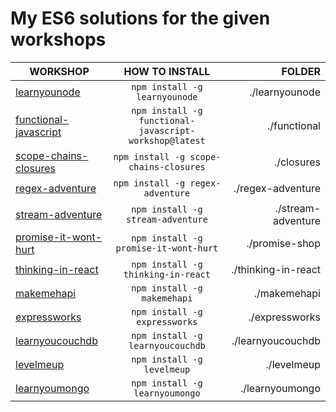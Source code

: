 # My ES6 solutions for the given workshops

| WORKSHOP         |  HOW TO INSTALL       | FOLDER                     |
| ------------- |:-------------:| --------------------------:|
|[learnyounode](https://github.com/workshopper/learnyounode/blob/master/README.md)|`npm install -g learnyounode` |./learnyounode |
|[functional-javascript](https://github.com/timoxley/functional-javascript-workshop/blob/master/Readme.md)|`npm install -g functional-javascript-workshop@latest` | ./functional|
|[scope-chains-closures](https://github.com/jesstelford/scope-chains-closures/blob/master/README.md)|`npm install -g scope-chains-closures` |./closures |
|[regex-adventure](https://github.com/substack/regex-adventure)|`npm install -g regex-adventure` |./regex-adventure|
|[stream-adventure](https://github.com/substack/stream-adventure)| `npm install -g stream-adventure`| ./stream-adventure|
| [promise-it-wont-hurt](https://github.com/stevekane/promise-it-wont-hurt)|`npm install -g promise-it-wont-hurt`|  ./promise-shop  |
| [thinking-in-react](https://github.com/asbjornenge/thinking-in-react)| `npm install -g thinking-in-react` | ./thinking-in-react |
| [makemehapi](https://github.com/hapijs/makemehapi)| `npm install -g makemehapi` | ./makemehapi |
| [expressworks](https://github.com/azat-co/expressworks)| `npm install -g expressworks` | ./expressworks |
| [learnyoucouchdb](https://github.com/robertkowalski/learnyoucouchdb) | `npm install -g learnyoucouchdb` | ./learnyoucouchdb |
| [levelmeup](https://github.com/workshopper/levelmeup) | `npm install -g levelmeup` | ./levelmeup |
| [learnyoumongo](https://github.com/evanlucas/learnyoumongo) | `npm install -g learnyoumongo` | ./learnyoumongo |
